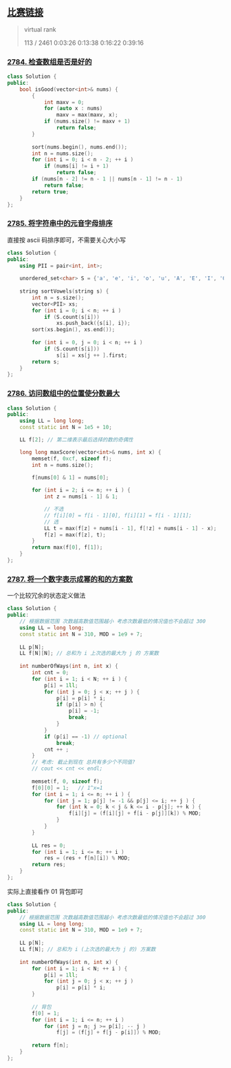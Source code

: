 ## [比赛链接](https://leetcode.cn/contest/biweekly-contest-109/)

>   virtual rank
>
>   113 / 2461
>   0:03:26
>   0:13:38
>   0:16:22
>   0:39:16


### [2784. 检查数组是否是好的](https://leetcode.cn/problems/check-if-array-is-good/)



```c++
class Solution {
public:
    bool isGood(vector<int>& nums) {
        {
            int maxv = 0;
            for (auto x : nums)
                maxv = max(maxv, x);
            if (nums.size() != maxv + 1)
                return false;
        }
        
        sort(nums.begin(), nums.end());
        int n = nums.size();
        for (int i = 0; i < n - 2; ++ i )
            if (nums[i] != i + 1)
                return false;
        if (nums[n - 2] != n - 1 || nums[n - 1] != n - 1)
            return false;
        return true;
    }
};
```


### [2785. 将字符串中的元音字母排序](https://leetcode.cn/problems/sort-vowels-in-a-string/)

直接按 ascii 码排序即可，不需要关心大小写

```c++
class Solution {
public:
    using PII = pair<int, int>;
    
    unordered_set<char> S = {'a', 'e', 'i', 'o', 'u', 'A', 'E', 'I', 'O', 'U'};
    
    string sortVowels(string s) {
        int n = s.size();
        vector<PII> xs;
        for (int i = 0; i < n; ++ i )
            if (S.count(s[i]))
                xs.push_back({s[i], i});
        sort(xs.begin(), xs.end());
        
        for (int i = 0, j = 0; i < n; ++ i )
            if (S.count(s[i]))
                s[i] = xs[j ++ ].first;
        return s;
    }
};
```

### [2786. 访问数组中的位置使分数最大](https://leetcode.cn/problems/visit-array-positions-to-maximize-score/)



```c++
class Solution {
public:
    using LL = long long;
    const static int N = 1e5 + 10;

    LL f[2]; // 第二维表示最后选择的数的奇偶性

    long long maxScore(vector<int>& nums, int x) {
        memset(f, 0xcf, sizeof f);
        int n = nums.size();
        
        f[nums[0] & 1] = nums[0];

        for (int i = 2; i <= n; ++ i ) {
            int z = nums[i - 1] & 1;

            // 不选
            // f[i][0] = f[i - 1][0], f[i][1] = f[i - 1][1];
            // 选
            LL t = max(f[z] + nums[i - 1], f[!z] + nums[i - 1] - x);
            f[z] = max(f[z], t);
        }
        return max(f[0], f[1]);
    }
};
```

### [2787. 将一个数字表示成幂的和的方案数](https://leetcode.cn/problems/ways-to-express-an-integer-as-sum-of-powers/)

一个比较冗余的状态定义做法

```c++
class Solution {
public:
    // 根据数据范围 次数越高数值范围越小 考虑次数最低的情况值也不会超过 300
    using LL = long long;
    const static int N = 310, MOD = 1e9 + 7;
    
    LL p[N];
    LL f[N][N]; // 总和为 i 上次选的最大为 j 的 方案数
    
    int numberOfWays(int n, int x) {
        int cnt = 0;
        for (int i = 1; i < N; ++ i ) {
            p[i] = 1ll;
            for (int j = 0; j < x; ++ j ) {
                p[i] = p[i] * i;
                if (p[i] > n) {
                    p[i] = -1;
                    break;
                }
            }
            if (p[i] == -1) // optional
                break;
            cnt ++ ;
        }
        // 考虑: 截止到现在 总共有多少个不同值?
        // cout << cnt << endl;
        
        memset(f, 0, sizeof f);
        f[0][0] = 1;   // 1^x=1
        for (int i = 1; i <= n; ++ i ) {
            for (int j = 1; p[j] != -1 && p[j] <= i; ++ j ) {           // 最新选的是 j
                for (int k = 0; k < j & k <= i - p[j]; ++ k ) {         // 上次选的是 k
                    f[i][j] = (f[i][j] + f[i - p[j]][k]) % MOD;
                }
            }
        }
        
        LL res = 0;
        for (int i = 1; i <= n; ++ i )
            res = (res + f[n][i]) % MOD;
        return res;
    }
};
```

实际上直接看作 01 背包即可

```c++
class Solution {
public:
    // 根据数据范围 次数越高数值范围越小 考虑次数最低的情况值也不会超过 300
    using LL = long long;
    const static int N = 310, MOD = 1e9 + 7;
    
    LL p[N];
    LL f[N]; // 总和为 i (上次选的最大为 j 的) 方案数
    
    int numberOfWays(int n, int x) {
        for (int i = 1; i < N; ++ i ) {
            p[i] = 1ll;
            for (int j = 0; j < x; ++ j )
                p[i] = p[i] * i;
        }
        
        // 背包
        f[0] = 1;
        for (int i = 1; i <= n; ++ i )
            for (int j = n; j >= p[i]; -- j )
                f[j] = (f[j] + f[j - p[i]]) % MOD;
        
        return f[n];
    }
};
```

